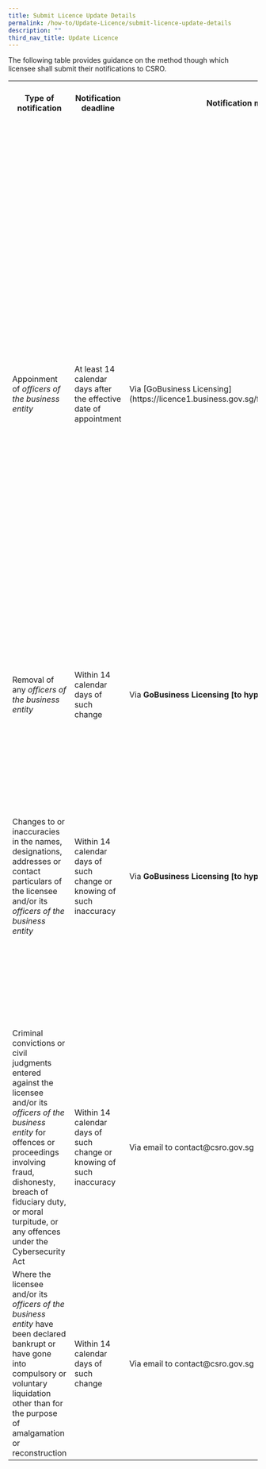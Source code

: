 ```yaml
---
title: Submit Licence Update Details
permalink: /how-to/Update-Licence/submit-licence-update-details
description: ""
third_nav_title: Update Licence
---
```

The following table provides guidance on the method though which licensee shall submit their notifications to CSRO.

<table>
<tbody><tr>
	<th><b>Type of notification</b></th>
	<th><b>Notification deadline</b></th>
	<th><b>Notification method</b></th>
	<th><b>Required supporting documents or information</b></th>
</tr>
<tr>
	<td>Appoinment of <i>officers of the business entity</i></td>
<td>At least 14 calendar days after the effective date of appointment</td>
	<td>Via [GoBusiness Licensing](https://licence1.business.gov.sg/feportal/web/frontier/home)</td>
<td>(1)	Photocopy of both sides of NRIC/Work Pass, or photocopy of Passport showing the personal particulars and official descriptions (for overseas applicants)<br>(2)	Curriculum vitae (including the officer’s qualification or experience (if any) relating to the licensable cybersecurity service)<br>(3)	“<b>Declaration Form for Individual</b>” [to hyperlink], which has been duly filled up and endorsed by the newly appointed <i>officer</i><br>(4)	(For overseas applicants only) Certificate of Clearance or documentation from the relevant authorities in the home country certifying that the <i>officer</i> does not have any record of criminal conviction in the home country
</td>
</tr>
<tr>
	<td>Removal of any <i>officers of the business entity</i></td>
<td>Within 14 calendar days of such change </td>
	<td>Via <b>GoBusiness Licensing [to hyperlink]</b></td>
<td>Licensee can make these changes directly in GoBusiness Licensing
</td>
</tr>
<tr>
<td>Changes to or inaccuracies in the names, designations, addresses or contact particulars of the licensee and/or its <i>officers of the business entity</i></td>
<td>Within 14 calendar days of such change or knowing of such inaccuracy </td>
	<td>Via <b>GoBusiness Licensing [to hyperlink]</b></td>
<td>Licensee can make these changes directly in GoBusiness Licensing<br><br>For changes made to name or passport number of licensee and/or its <i>officers of the business entity</i>, please upload photocopy of both sides of new NRIC/Work Pass, or photocopy of new Passport showing the personal particulars and official descriptions (for overseas applicants)
</td>
</tr>
<tr>
<td>Criminal convictions or civil judgments entered against the licensee and/or its <i>officers of the business entity</i> for offences or proceedings involving fraud, dishonesty, breach of fiduciary duty, or moral turpitude, or any offences under the Cybersecurity Act</td>
<td>Within 14 calendar days of such change or knowing of such inaccuracy </td>
<td>Via email to contact@csro.gov.sg</td>
		<td>(1)	Name of the <i>licensee/officer</i> involved<br>(2)	(For criminal convictions) The offence committed, place and date of offence, and sentence received<br>(3)	(For civil judgements) The nature, date, and outcome of the civil proceedings
</td>
</tr>
<tr>
	<td>Where the licensee and/or its <i>officers of the business entity</i> have been declared bankrupt or have gone into compulsory or voluntary liquidation other than for the purpose of amalgamation or reconstruction</td>
<td>Within 14 calendar days of such change</td>
<td>Via email to contact@csro.gov.sg</td>
	<td><u>If it involves the licensee:</u><br>
(1) The date of liquidation / winding-up / receivership / composition / arrangement<br>(2)	Total debt amount<br>(3)	Balance outstanding amount
		<br><u>If it involves an <i>officer of the business entity:</i></u>
		<br>1. Name of the <i>officer</i> involved
</td>
</tr></tbody></table>